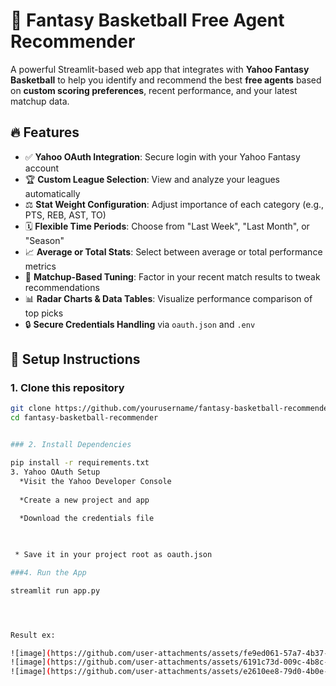 # 🏀 Fantasy Basketball Free Agent Recommender

A powerful Streamlit-based web app that integrates with **Yahoo Fantasy Basketball** to help you identify and recommend the best **free agents** based on **custom scoring preferences**, recent performance, and your latest matchup data.

## 🔥 Features

- ✅ **Yahoo OAuth Integration**: Secure login with your Yahoo Fantasy account
- 🏆 **Custom League Selection**: View and analyze your leagues automatically
- ⚖️ **Stat Weight Configuration**: Adjust importance of each category (e.g., PTS, REB, AST, TO)
- 🗓️ **Flexible Time Periods**: Choose from "Last Week", "Last Month", or "Season"
- 📈 **Average or Total Stats**: Select between average or total performance metrics
- 🎯 **Matchup-Based Tuning**: Factor in your recent match results to tweak recommendations
- 📊 **Radar Charts & Data Tables**: Visualize performance comparison of top picks
- 🔒 **Secure Credentials Handling** via `oauth.json` and `.env`

## 🚀 Setup Instructions

### 1. Clone this repository
```bash
git clone https://github.com/yourusername/fantasy-basketball-recommender.git
cd fantasy-basketball-recommender


### 2. Install Dependencies

pip install -r requirements.txt
3. Yahoo OAuth Setup
  *Visit the Yahoo Developer Console
  
  *Create a new project and app
  
  *Download the credentials file


  
 * Save it in your project root as oauth.json

###4. Run the App

streamlit run app.py




Result ex:

![image](https://github.com/user-attachments/assets/fe9ed061-57a7-4b37-b92c-aa1e02e544ce)
![image](https://github.com/user-attachments/assets/6191c73d-009c-4b8c-92c0-5a25777a639d)
![image](https://github.com/user-attachments/assets/e2610ee8-79d0-4b0e-afad-ccfedb8d01e1)


